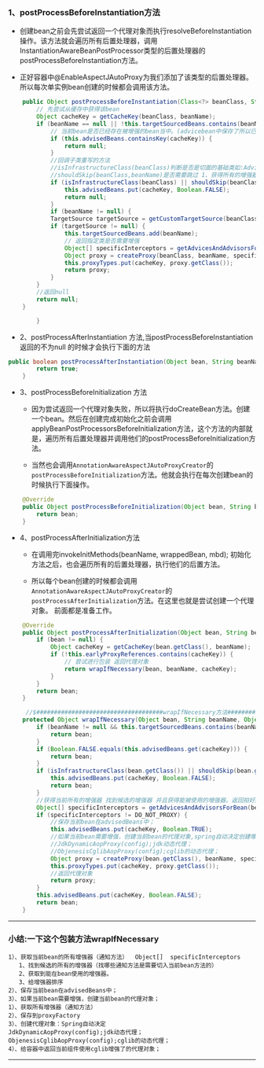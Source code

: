 ### 1、postProcessBeforeInstantiation方法

- 创建bean之前会先尝试返回一个代理对象而执行resolveBeforeInstantiation操作。该方法就会遍历所有后置处理器，调用InstantiationAwareBeanPostProcessor类型的后置处理器的postProcessBeforeInstantiation方法。

- 正好容器中@EnableAspectJAutoProxy为我们添加了该类型的后置处理器。所以每次单实例bean创建的时候都会调用该方法。

````java
	public Object postProcessBeforeInstantiation(Class<?> beanClass, String beanName) throws BeansException {
		// 先尝试从缓存中获得该bean
		Object cacheKey = getCacheKey(beanClass, beanName);
		if (beanName == null || !this.targetSourcedBeans.contains(beanName)) {
			// 当前bean是否已经存在被增强的bean当中。(advicebean中保存了所以已经被增强的bean)
			if (this.advisedBeans.containsKey(cacheKey)) {
				return null;
			}
			//回调子类重写的方法
			//isInfrastructureClass(beanClass)判断是否是切面的基础类如:Advice Pointcut Advisor AopInfrastructureBean 否是切面（@Aspect）
			//shouldSkip(beanClass,beanName)是否需要跳过 1、获得所有的增强器List<Advisor>遍历并且判断类型
			if (isInfrastructureClass(beanClass) || shouldSkip(beanClass, beanName)) {
				this.advisedBeans.put(cacheKey, Boolean.FALSE);
				return null;
			}
			if (beanName != null) {
			TargetSource targetSource = getCustomTargetSource(beanClass, beanName);
			if (targetSource != null) {
				this.targetSourcedBeans.add(beanName);
				// 返回指定类是否需要增强
				Object[] specificInterceptors = getAdvicesAndAdvisorsForBean(beanClass, beanName, targetSource);
				Object proxy = createProxy(beanClass, beanName, specificInterceptors, targetSource);
				this.proxyTypes.put(cacheKey, proxy.getClass());
				return proxy;
			}
		}
		//返回null
		return null;
	}

		}

````

- 2、postProcessAfterInstantiation 方法,当postProcessBeforeInstantiation返回的不为null 的时候才会执行下面的方法

````java
public boolean postProcessAfterInstantiation(Object bean, String beanName) {
		return true;
	}

````
- 3、postProcessBeforeInitialization 方法

  - 因为尝试返回一个代理对象失败，所以将执行doCreateBean方法。创建一个bean。然后在创建完成初始化之前会调用
applyBeanPostProcessorsBeforeInitialization方法，这个方法的内部就是，遍历所有后置处理器并调用他们的postProcessBeforeInitialization方法。

  - 当然也会调用`AnnotationAwareAspectJAutoProxyCreator`的`postProcessBeforeInitialization`方法。他就会执行在每次创建bean的时候执行下面操作。

``````java
	@Override
	public Object postProcessBeforeInitialization(Object bean, String beanName) {
		return bean;
	}

``````

- 4、postProcessAfterInitialization方法

  - 在调用完invokeInitMethods(beanName, wrappedBean, mbd); 初始化方法之后，也会遍历所有的后置处理器，执行他们的后置方法。

  - 所以每个bean创建的时候都会调用`AnnotationAwareAspectJAutoProxyCreator`的`postProcessAfterInitialization`方法。在这里也就是尝试创建一个代理对象。 前面都是准备工作。

``````java
	@Override
	public Object postProcessAfterInitialization(Object bean, String beanName) throws BeansException {
		if (bean != null) {
			Object cacheKey = getCacheKey(bean.getClass(), beanName);
			if (!this.earlyProxyReferences.contains(cacheKey)) {
				// 尝试进行包装 返回代理对象
				return wrapIfNecessary(bean, beanName, cacheKey);
			}
		}
		return bean;
	}

	 //$####################################wrapIfNecessary方法#######################################################
	protected Object wrapIfNecessary(Object bean, String beanName, Object cacheKey) {
		if (beanName != null && this.targetSourcedBeans.contains(beanName)) {
			return bean;
		}
		if (Boolean.FALSE.equals(this.advisedBeans.get(cacheKey))) {
			return bean;
		}
		if (isInfrastructureClass(bean.getClass()) || shouldSkip(bean.getClass(), beanName)) {
			this.advisedBeans.put(cacheKey, Boolean.FALSE);
			return bean;
		}
		//获得当前所有的增强器 找到候选的增强器 并且获得能被使用的增强器。返回拍好序的增强器链
		Object[] specificInterceptors = getAdvicesAndAdvisorsForBean(bean.getClass(), beanName, null);
		if (specificInterceptors != DO_NOT_PROXY) {
		    //保存当前bean在advisedBeans中；
			this.advisedBeans.put(cacheKey, Boolean.TRUE);
			//如果当前bean需要增强，创建当前bean的代理对象,spring自动决定创建哪种
			//JdkDynamicAopProxy(config);jdk动态代理；
  			//ObjenesisCglibAopProxy(config);cglib的动态代理；
			Object proxy = createProxy(bean.getClass(), beanName, specificInterceptors, new SingletonTargetSource(bean))；
			this.proxyTypes.put(cacheKey, proxy.getClass());
			//返回代理对象
			return proxy;
		}
		this.advisedBeans.put(cacheKey, Boolean.FALSE);
		return bean;
	}
``````


-------

### 小结:一下这个包装方法wrapIfNecessary

```````````text
1）、获取当前bean的所有增强器（通知方法）  Object[]  specificInterceptors
   1、找到候选的所有的增强器（找哪些通知方法是需要切入当前bean方法的）
   2、获取到能在bean使用的增强器。
   3、给增强器排序
2）、保存当前bean在advisedBeans中；
3）、如果当前bean需要增强，创建当前bean的代理对象；
1）、获取所有增强器（通知方法）
2）、保存到proxyFactory
3）、创建代理对象：Spring自动决定
JdkDynamicAopProxy(config);jdk动态代理；
ObjenesisCglibAopProxy(config);cglib的动态代理；
4）、给容器中返回当前组件使用cglib增强了的代理对象；
```````````

------------
